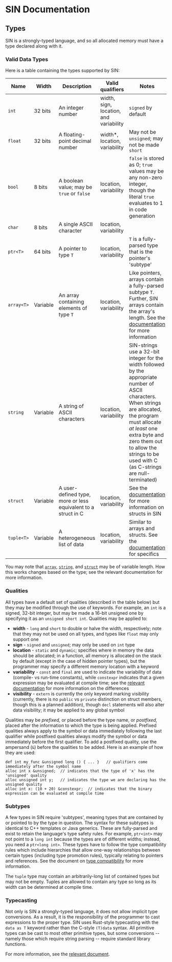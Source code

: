 # SIN Documentation

## Types

SIN is a strongly-typed language, and so all allocated memory must have a type declared along with it.

### Valid Data Types

Here is a table containing the types supported by SIN:

| Name | Width | Description | Valid qualifiers | Notes |
| ---- | ----- | ----------- | ---------------- | ----- |
| `int` | 32 bits | An integer number | width, sign, location, and variability | `signed` by default |
| `float` | 32 bits | A floating-point decimal number | width*, location, variability | May not be `unsigned`; may not be made `short` |
| `bool` | 8 bits | A boolean value; may be `true` or `false` | location, variability | `false` is stored as 0; `true` values may be any non-zero integer, though the literal `true` evaluates to 1 in code generation |
| `char` | 8 bits | A single ASCII character | location, variability | |
| `ptr<T>` | 64 bits | A pointer to type `T` | location, variability | `T` is a fully-parsed type that is the pointer's 'subtype' |
| `array<T>` | Variable | An array containing elements of type `T` | location, variability | Like pointers, arrays contain a fully-parsed subtype `T`. Further, SIN arrays contain the array's length. See the [documentation](Arrays.md) for more information |
| `string` | Variable | A string of ASCII characters | location, variability | SIN-strings use a 32-bit integer for the width followed by the appropriate number of ASCII characters. When strings are allocated, the program must allocate *at least* one extra byte and zero them out to allow the strings to be used with C (as C-strings are null-terminated) |
| `struct` | Variable | A user-defined type, more or less equivalent to a struct in C | location, variability | See the [documentation](Structs.md) for more information on structs in SIN |
| `tuple<T>` | Variable | A heterogeneous list of data | location, variability | Similar to arrays and structs. See the [documentation](Tuples.md) for specifics |

You may note that [`array`](Arrays.md), [`string`](Reference%20Types.md), and [`struct`](Structs.md) may be of variable length. How this works changes based on the type; see the relevant documentation for more information.

### Qualities

All types have a default set of qualities (described in the table below) but they may be modified through the use of keywords. For example, an `int` is a signed, 32-bit integer, but may be made a 16-bit unsigned one by specifying it as an `unsigned short int`. Qualities may be applied to:

* **width** - `long` and `short` to double or halve the width, respectively; note that they may not be used on all types, and types like `float` may only support one
* **sign** - `signed` and `unsigned`; may only be used on `int` type
* **location** - `static` and `dynamic`; specifies where in memory the data should be allocated; in a function, all memory is allocated on the stack by default (except in the case of hidden pointer types), but the programmer may specify a different memory location with a keyword
* **variability** - `const` and `final` are used to indicate the variability of data (compile- vs run-time constants), while `constexpr` indicates that a given expression may be evaluated at compile time; see the [relevant documentation](Constants.md) for more information on the differences
* **visibility** - `extern` is currently the only keyword marking visibility (currently, there is no `public` vs `private` distinction on struct members, though this is a planned addition), though `decl` statements will also alter data visibility; it may be applied to any global symbol

Qualities may be _prefixed,_ or placed before the type name, or _postfixed,_ placed after the information to which the type is being applied. Prefixed qualities always apply to the symbol or data immediately following the last qualifier while postfixed qualities always modify the symbol or data immediately before the first qualifier. To add a postfixed quality, use the ampersand (`&`) before the qualities to be added. Here is an example of how they are used:

    def int my_func &unsigned long () { ... }   // qualifiers come immediately after the symbol name
    alloc int x &unsigned;  // indicates that the type of 'x' has the 'unsigned' quality
    alloc unsigned int y;   // indicates the type we are declaring has the unsigned quality
    alloc int x: (10 + 20) &constexpr;  // indicates that the binary expression can be evaluated at compile time

### Subtypes

A few types in SIN require 'subtypes', meaning types that are contained by or pointed to by the type in question. The syntax for these subtypes is identical to C++ templates or Java generics. These are fully-parsed and exist to retain the language's type safety rules. For example, `ptr<int>` may not point to a `long int` because the types are of different widths; instead, you need a `ptr<long int>`. These types have to follow the type compatibility rules which include hierarchies that allow one-way relationships between certain types (including type promotion rules), typically relating to pointers and references. See the document on [type compatibility](Type%20Compatibility.md) for more information.

The `tuple` type may contain an arbitrarily-long list of contained types but may not be empty. Tuples are allowed to contain any type so long as its width can be determined at compile time.

### Typecasting

Not only is SIN a strongly-typed language, it does not allow implicit type conversions. As a result, it is the responsibility of the programmer to cast expressions to the proper type. SIN uses Rust-style typecasting with the `data as T` keyword rather than the C-style `(T)data` syntax. All primitive types can be cast to most other primitive types, but some conversions -- namely those which require string parsing -- require standard library functions.

For more information, see the [relevant document](Typecasting.md).
